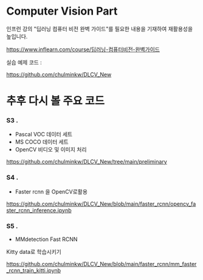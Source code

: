# Computer Vision Part

인프런 강의 "딥러닝 컴퓨터 비전 완벽 가이드"를 필요한 내용을 기재하여 재활용성을 높입니다.

https://www.inflearn.com/course/딥러닝-컴퓨터비전-완벽가이드

실습 예제 코드 :

https://github.com/chulminkw/DLCV_New


# 추후 다시 볼 주요 코드

### S3 . 
- Pascal VOC 데이터 세트
- MS COCO 데이터 세트
- OpenCV 비디오 및 이미지 처리

https://github.com/chulminkw/DLCV_New/tree/main/preliminary


### S4 . 
- Faster rcnn 을 OpenCV로활용

https://github.com/chulminkw/DLCV_New/blob/main/faster_rcnn/opencv_faster_rcnn_inference.ipynb

### S5 . 
- MMdetection Fast RCNN
  
Kitty data로 학습시키기

https://github.com/chulminkw/DLCV_New/blob/main/faster_rcnn/mm_faster_rcnn_train_kitti.ipynb
